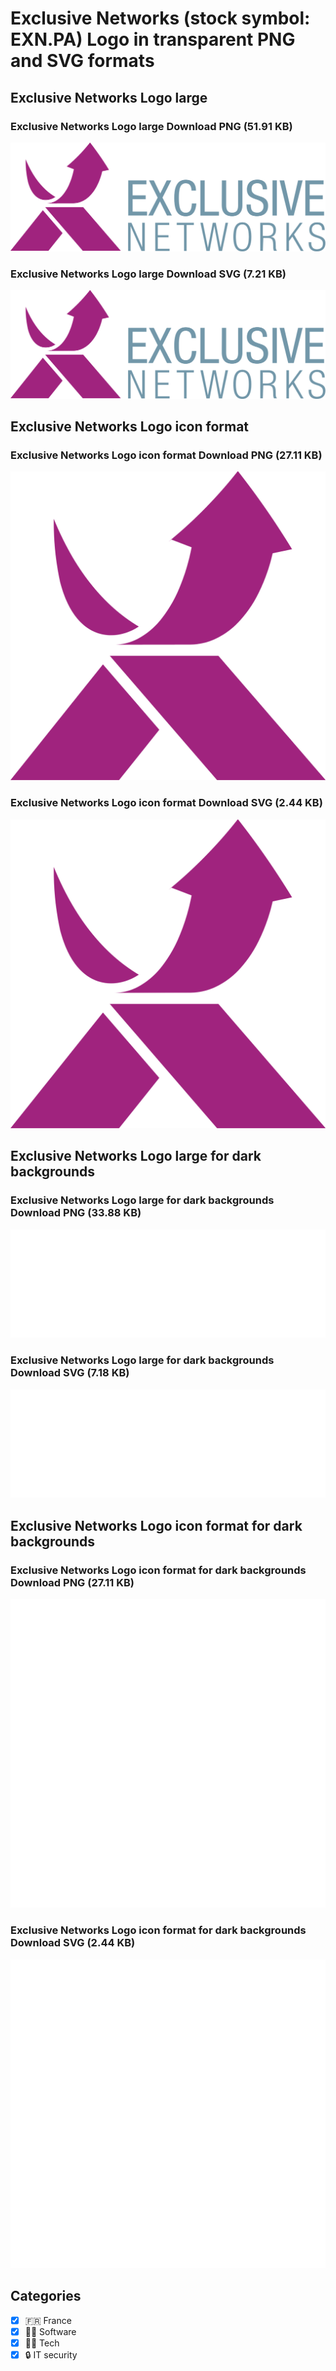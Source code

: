 # Exclusive Networks (stock symbol: EXN.PA) Logo in transparent PNG and SVG formats

## Exclusive Networks Logo large

### Exclusive Networks Logo large Download PNG (51.91 KB)

![Exclusive Networks Logo large Download PNG (51.91 KB)](/img/orig/EXN.PA_BIG-22684b29.png)

### Exclusive Networks Logo large Download SVG (7.21 KB)

![Exclusive Networks Logo large Download SVG (7.21 KB)](/img/orig/EXN.PA_BIG-52956a8b.svg)

## Exclusive Networks Logo icon format

### Exclusive Networks Logo icon format Download PNG (27.11 KB)

![Exclusive Networks Logo icon format Download PNG (27.11 KB)](/img/orig/EXN.PA-66db916d.png)

### Exclusive Networks Logo icon format Download SVG (2.44 KB)

![Exclusive Networks Logo icon format Download SVG (2.44 KB)](/img/orig/EXN.PA-d2f0ea33.svg)

## Exclusive Networks Logo large for dark backgrounds

### Exclusive Networks Logo large for dark backgrounds Download PNG (33.88 KB)

![Exclusive Networks Logo large for dark backgrounds Download PNG (33.88 KB)](/img/orig/EXN.PA_BIG.D-9b7b5cba.png)

### Exclusive Networks Logo large for dark backgrounds Download SVG (7.18 KB)

![Exclusive Networks Logo large for dark backgrounds Download SVG (7.18 KB)](/img/orig/EXN.PA_BIG.D-3cb3af06.svg)

## Exclusive Networks Logo icon format for dark backgrounds

### Exclusive Networks Logo icon format for dark backgrounds Download PNG (27.11 KB)

![Exclusive Networks Logo icon format for dark backgrounds Download PNG (27.11 KB)](/img/orig/EXN.PA.D-bd119618.png)

### Exclusive Networks Logo icon format for dark backgrounds Download SVG (2.44 KB)

![Exclusive Networks Logo icon format for dark backgrounds Download SVG (2.44 KB)](/img/orig/EXN.PA.D-0a806064.svg)



## Categories
- [x] 🇫🇷 France
- [x] 👨‍💻 Software
- [x] 👩‍💻 Tech
- [x] 🔒 IT security
